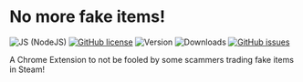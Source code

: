 # No more fake items!

![JS (NodeJS)](https://img.shields.io/badge/language-Javascript-9B599A.svg?style=flat-square)
[![GitHub license](https://img.shields.io/badge/license-MIT-blue.svg?style=flat-square)](https://raw.githubusercontent.com/LambdAurora/no_more_fake_items/master/LICENSE)
![Version](https://img.shields.io/badge/version-1.0.0-blue.svg?style=flat-square)
![Downloads](https://img.shields.io/github/downloads/LambdAurora/no_more_fake_items/latest/total.svg?style=flat-square)
[![GitHub issues](https://img.shields.io/github/issues/LambdAurora/no_more_fake_items.svg?style=flat-square)](https://github.com/LambdAurora/no_more_fake_items/issues/)

A Chrome Extension to not be fooled by some scammers trading fake items in Steam!

